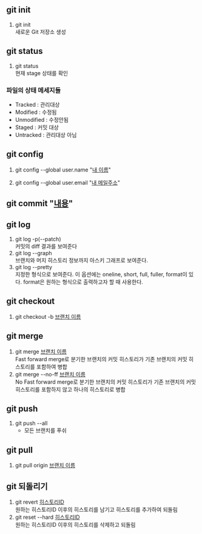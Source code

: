 ## git init
1. git init
<br/>새로운 Git 저장소 생성

## git status
1. git status
<br/>현재 stage 상태를 확인

### 파일의 상태 메세지들 
- Tracked : 관리대상
- Modified : 수정됨
- Unmodified : 수정안됨
- Staged : 커밋 대상
- Untracked : 관리대상 아님


## git config
1. git config --global user.name "<u>내 이름</u>"

1. git config --global user.email "<u>내 메일주소</u>"



## git commit "<u>내용</u>"


## git log
1. git log -p(--patch)
<br/> 커밋의 diff 결과를 보여준다
2. git log --graph
<br/> 브랜치와 머지 히스토리 정보까지 아스키 그래프로 보여준다.
2. git log --pretty
<br/> 지정한 형식으로 보여준다. 이 옵션에는 oneline, short, full, fuller, format이 있다. format은 원하는 형식으로 출력하고자 할 때 사용한다.


## git checkout
1. git checkout -b <u>브랜치 이름</u>


## git merge
1. git merge <u>브랜치 이름</u>
<br/>Fast forward merge로 분기한 브랜치의 커밋 히스토리가 기존 브랜치의 커밋 히스토리를 포함하여 병합
2. git merge --no-ff <u>브랜치 이름</u>
<br/>No Fast forward merge로 분기한 브랜치의 커밋 히스토리가 기존 브랜치의 커밋 히스토리를 포함하지 않고 하나의 히스토리로 병합


## git push
1. git push --all
    + 모든 브랜치를 푸쉬

## git pull
1. git pull origin <u>브랜치 이름</u>

## git 되돌리기 
1. git revert <u>히스토리ID</u>
<br/>원하는 히스토리ID 이후의 히스토리를 남기고 히스토리를 추가하여 되돌림
2. git reset --hard <u>히스토리ID</u>
<br/>원하는 히스토리ID 이후의 히스토리를 삭제하고 되돌림
